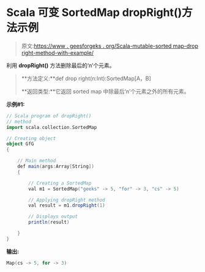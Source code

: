 # Scala 可变 SortedMap dropRight()方法示例

> 原文:[https://www . geesforgeks . org/Scala-mutable-sorted map-drop right-method-with-example/](https://www.geeksforgeeks.org/scala-mutable-sortedmap-dropright-method-with-example/)

利用 **dropRight()** 方法删除最后的‘n’个元素。

> **方法定义:**def drop right(n:Int):SortedMap[A，B]
> 
> **返回类型:**它返回 sorted map 中除最后‘n’个元素之外的所有元素。

**示例#1:**

```scala
// Scala program of dropRight()
// method
import scala.collection.SortedMap

// Creating object
object GfG
{ 

    // Main method
    def main(args:Array[String])
    {

        // Creating a SortedMap
        val m1 = SortedMap("geeks" -> 5, "for" -> 3, "cs" -> 5)

        // Applying dropRight method
        val result = m1.dropRight(1)

        // Displays output
        println(result)

    }
}
```

**输出:**

```scala
Map(cs -> 5, for -> 3)

```